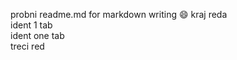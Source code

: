 probni readme.md for markdown writing :smile: kraj reda  
		ident 1 tab  
		ident one tab  
		treci red

